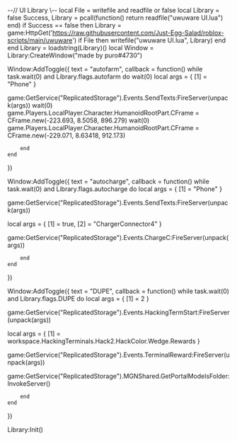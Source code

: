 --// UI Library \\--
local File = writefile and readfile or false
local Library = false
Success, Library = pcall(function()
    return readfile("uwuware UI.lua")
end)
if Success == false then
    Library = game:HttpGet('https://raw.githubusercontent.com/Just-Egg-Salad/roblox-scripts/main/uwuware')
    if File then
        writefile("uwuware UI.lua", Library)
    end
end
Library = loadstring(Library)()
local Window = Library:CreateWindow("made by puro#4730")

Window:AddToggle({
    text = "autofarm",
    callback = function()
while task.wait(0) and Library.flags.autofarm do
wait(0)
local args = {
    [1] = "Phone"
}

game:GetService("ReplicatedStorage").Events.SendTexts:FireServer(unpack(args))
wait(0)
game.Players.LocalPlayer.Character.HumanoidRootPart.CFrame = CFrame.new(-223.693, 8.5058, 896.279)
wait(0)
game.Players.LocalPlayer.Character.HumanoidRootPart.CFrame = CFrame.new(-229.071, 8.63418, 912.173)

        end
	end
})


Window:AddToggle({
    text = "autocharge",
    callback = function()
while task.wait(0) and Library.flags.autocharge do
local args = {
    [1] = "Phone"
}

game:GetService("ReplicatedStorage").Events.SendTexts:FireServer(unpack(args))

local args = {
    [1] = true,
    [2] = "ChargerConnector4"
}

game:GetService("ReplicatedStorage").Events.ChargeC:FireServer(unpack(args))

        end
	end
})


Window:AddToggle({
    text = "DUPE",
    callback = function()
while task.wait(0) and Library.flags.DUPE do
local args = {
    [1] = 2
}

game:GetService("ReplicatedStorage").Events.HackingTermStart:FireServer(unpack(args))

local args = {
    [1] = workspace.HackingTerminals.Hack2.HackColor.Wedge.Rewards
}

game:GetService("ReplicatedStorage").Events.TerminalReward:FireServer(unpack(args))

game:GetService("ReplicatedStorage").MGNShared.GetPortalModelsFolder:InvokeServer()


        end
	end
})

Library:Init()
